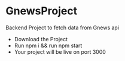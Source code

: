 # GnewsProject
Backend Project to fetch data from Gnews api
- Download the Project
- Run npm i && run npm start
- Your project will be live on port 3000
